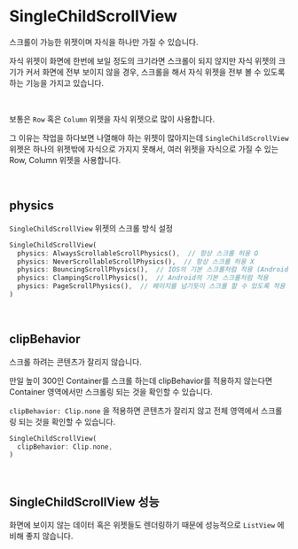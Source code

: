 # SingleChildScrollView

스크롤이 가능한 위젯이며 자식을 하나만 가질 수 있습니다.

자식 위젯이 화면에 한번에 보일 정도의 크기라면 스크롤이 되지 않지만 자식 위젯의 크기가 커서 화면에 전부 보이지 않을 경우, 스크롤을 해서 자식 위젯을 전부 볼 수 있도록 하는 기능을 가지고 있습니다.

<br />

보통은 `Row` 혹은 `Column` 위젯을 자식 위젯으로 많이 사용합니다.

그 이유는 작업을 하다보면 나열해야 하는 위젯이 많아지는데 `SingleChildScrollView` 위젯은 하나의 위젯밖에 자식으로 가지지 못해서, 여러 위젯을 자식으로 가질 수 있는 Row, Column 위젯을 사용합니다.

<br />

## physics

`SingleChildScrollView` 위젯의 스크롤 방식 설정

``` dart
SingleChildScrollView(
  physics: AlwaysScrollableScrollPhysics(),  // 항상 스크롤 허용 O
  physics: NeverScrollableScrollPhysics(),  // 항상 스크롤 허용 X
  physics: BouncingScrollPhysics(),  // IOS의 기본 스크롤처럼 적용 (Android에도 적용하면 IOS처럼 스크롤링 됨)
  physics: ClampingScrollPhysics(),  // Android의 기본 스크롤처럼 적용
  physics: PageScrollPhysics(),  // 페이지를 넘기듯이 스크롤 할 수 있도록 적용
)
```

<br />

## clipBehavior

스크롤 하려는 콘텐츠가 잘리지 않습니다.

만일 높이 300인 Container를 스크롤 하는데 clipBehavior를 적용하지 않는다면 Container 영역에서만 스크롤링 되는 것을 확인할 수 있습니다.

`clipBehavior: Clip.none` 을 적용하면 콘텐츠가 잘리지 않고 전체 영역에서 스크롤링 되는 것을 확인할 수 있습니다.

``` dart
SingleChildScrollView(
  clipBehavior: Clip.none,
)
```

<br />

## SingleChildScrollView 성능

화면에 보이지 않는 데이터 혹은 위젯들도 렌더링하기 때문에 성능적으로 `ListView` 에 비해 좋지 않습니다.